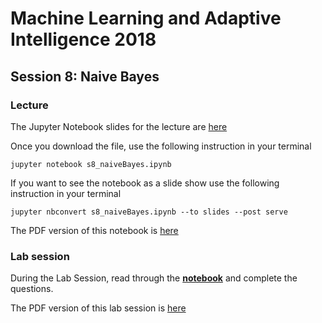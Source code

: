 # Machine Learning and Adaptive Intelligence 2018

## Session 8: Naive Bayes

### Lecture

The Jupyter Notebook slides for the lecture are [here](s8_naiveBayes.ipynb)

Once you download the file, use the following instruction in your terminal

`jupyter notebook s8_naiveBayes.ipynb`

If you want to see the notebook as a slide show use the following instruction in your terminal

`jupyter nbconvert s8_naiveBayes.ipynb --to slides --post serve`

The PDF version of this notebook is [here](s8_naiveBayes.pdf)

### Lab session


During the Lab Session, read through the **[notebook](lab_session_8.ipynb)** and complete the questions.

The PDF version of this lab session is [here](lab_session_8.pdf)